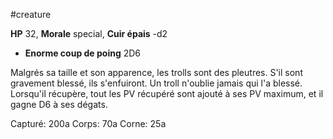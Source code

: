 #creature

**HP** 32, **Morale** special, **Cuir épais** -d2
- **Enorme coup de poing** 2D6

Malgrés sa taille et son apparence, les trolls sont des pleutres. S'il sont gravement blessé, ils s'enfuiront. Un troll n'oublie jamais qui l'a blessé. Lorsqu'il récupère, tout les PV récupéré sont ajouté à ses PV maximum, et il gagne D6 à ses dégats.

Capturé: 200a
Corps: 70a
Corne: 25a
